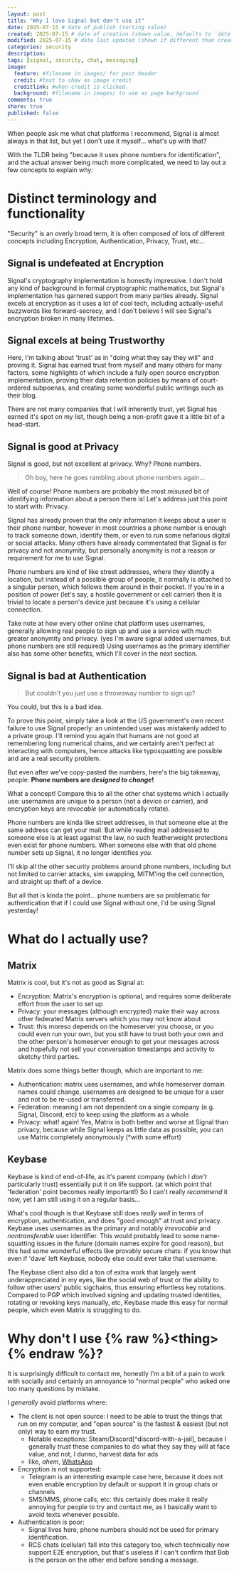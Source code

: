 ```yaml
---
layout: post
title: "Why I love Signal but don't use it"
date: 2025-07-15 # date of publish (sorting value)
created: 2025-07-15 # date of creation (shown value, defaults to `date`)
modified: 2025-07-15 # date last updated (shown if different than created)
categories: security
description:
tags: [signal, security, chat, messaging]
image:
  feature: #filename in images/ for post header
  credit: #text to show as image credit
  creditlink: #when credit is clicked.
  background: #filename in images/ to use as page background
comments: true
share: true
published: false
---
```


When people ask me what chat platforms I recommend, Signal is almost always in that list, but yet I don't use it myself... what's up with that?

With the TLDR being "because it uses phone numbers for identification", and the actual answer being much more complicated, we need to lay out a few concepts to explain why:



# Distinct terminology and functionality

"Security" is an overly broad term, it is often composed of lots of different concepts including Encryption, Authentication, Privacy, Trust, etc...

## Signal is undefeated at Encryption

Signal's cryptography implementation is honestly impressive. I don't hold any kind of background in formal cryptographic mathematics, but Signal's implementation has garnered support from many parties already. Signal excels at encryption as it uses a lot of cool tech, including actually-useful buzzwords like forward-secrecy, and I don't believe I will see Signal's encryption broken in many lifetimes.

## Signal excels at being Trustworthy

Here, I'm talking about 'trust' as in "doing what they say they will" and proving it. Signal has earned trust from myself and many others for many factors, some highlights of which include a fully open source encryption implementation, proving their data retention policies by means of court-ordered subpoenas, and creating some wonderful public writings such as their blog.

There are not many companies that I will inherently trust, yet Signal has earned it's spot on my list, though being a non-profit gave it a little bit of a head-start.

## Signal is good at Privacy

Signal is good, but not excellent at privacy. Why? Phone numbers.

> Oh boy, here he goes rambling about phone numbers again...

Well of course! Phone numbers are probably the most *misused* bit of identifying information about a person there is! Let's address just this point to start with: Privacy.

Signal has already proven that the only information it keeps about a user is their phone number, however in most countries a phone number is enough to track someone down, identify them, or even to run some nefarious digital or social attacks. Many others have already commentated that Signal is for privacy and not anonymity, but personally anonymity is not a reason or requirement for me to use Signal.

Phone numbers are kind of like street addresses, where they identify a location, but instead of a possible group of people, it normally is attached to a singular person, which follows them around in their pocket. If you're in a position of power (let's say, a hostile government or cell carrier) then it is trivial to locate a person's device just because it's using a cellular connection.

Take note at how every other online chat platform uses usernames, generally allowing real people to sign up and use a service with much greater anonymity and privacy. (yes I'm aware signal added usernames, but phone numbers are still required) Using usernames as the primary identifier also has some other benefits, which I'll cover in the next section.

## Signal is bad at Authentication

> But couldn't you just use a throwaway number to sign up?

You could, but this is a bad idea.

To prove this point, simply take a look at the US government's own recent failure to use Signal properly: an unintended user was mistakenly added to a private group. I'll remind you again that humans are not good at remembering long numerical chains, and we certainly aren't perfect at interacting with computers, hence attacks like typosquatting are possible and are a real security problem.

But even after we've copy-pasted the numbers, here's the big takeaway, people: **Phone numbers are *designed to change*!**

What a concept! Compare this to all the other chat systems which I actually use: usernames are unique to a person (not a device or carrier), and encryption keys are *revocable* (or automatically rotate).

Phone numbers are kinda like street addresses, in that someone else at the same address can get your mail. But while reading mail addressed to someone else is at least against the law, no such featherweight protections even exist for phone numbers. When someone else with that old phone number sets up Signal, it no longer identifies *you*.

I'll skip all the other security problems around phone numbers, including but not limited to carrier attacks, sim swapping, MITM'ing the cell connection, and straight up theft of a device.

But all that is kinda the point... phone numbers are *so* problematic for authentication that if I could use Signal without one, I'd be using Signal yesterday!

# What do I actually use?

## Matrix

Matrix is cool, but it's not as good as Signal at:

- Encryption: Matrix's encryption is optional, and requires some deliberate effort from the user to set up
- Privacy: your messages (although encrypted) make their way across other federated Matrix servers which you may not know about
- Trust: this moreso depends on the homeserver you choose, or you could even run your own, but you still have to trust both your own and the other person's homeserver enough to get your messages across and hopefully not sell your conversation timestamps and activity to sketchy third parties.

Matrix does some things better though, which are important to me:

- Authentication: matrix uses usernames, and while homeserver domain names could change, usernames are designed to be unique for a user and not to be re-used or transferred.
- Federation: meaning I am not dependent on a single company (e.g. Signal, Discord, etc) to keep using the platform as a whole
- Privacy: what! again! Yes, Matrix is both better and worse at Signal than privacy, because while Signal keeps as little data as possible, you can use Matrix completely anonymously (\*with some effort)

## Keybase

Keybase is kind of end-of-life, as it's parent company (which I *don't* particularly trust) essentially put it on life support. (at which point that 'federation' point becomes really important!) So I can't really *recommend* it now, yet I am still using it on a regular basis...

What's cool though is that Keybase still does *really well* in terms of encryption, authentication, and does "good enough" at trust and privacy. Keybase uses usernames as the primary and notably *irrevocable* and *nontransferable* user identifier. This would probably lead to some name-squatting issues in the future (domain names expire for good reason), but this had some wonderful effects like provably secure chats: if you know that even if 'dave' left Keybase, nobody else could ever take that username.

The Keybase client also did a ton of extra work that largely went underappreciated in my eyes, like the social web of trust or the ability to follow other users' public sigchains, thus ensuring effortless key rotations. Compared to PGP which involved signing and updating trusted identities, rotating or revoking keys manually, etc, Keybase made this easy for normal people, which even Matrix is struggling to do.

# Why don't I use {% raw %}&lt;thing&gt;{% endraw %}?

It is surprisingly difficult to contact me, honestly I'm a bit of a pain to work with socially and certainly an annoyance to "normal people" who asked one too many questions by mistake.

I *generally* avoid platforms where:

- The client is not open source: I need to be able to trust the things that run on my computer, and "open source" is the fastest & easiest (but not only) way to earn my trust.
  - Notable exceptions: Steam/Discord[^discord-with-a-jail], because I generally *trust* these companies to do what they say they will at face value, and not, I dunno, harvest data for ads
  - like, *ahem*, [WhatsApp](https://www.mozillafoundation.org/en/blog/a-cheat-sheet-for-whatsapp-privacy/)
- Encryption is not supported:
  - Telegram is an interesting example case here, because it does not even enable encryption by default or support it in group chats or channels
  - SMS/MMS, phone calls, etc: this certainly does make it really annoying for people to try and contact me, as I basically want to avoid texts whenever possible.
- Authentication is poor:
  - Signal lives here, phone numbers should not be used for primary identification.
  - RCS chats (cellular) fall into this category too, which technically now support E2E encryption, but that's useless if I can't confirm that Bob is the person on the other end before sending a message.
